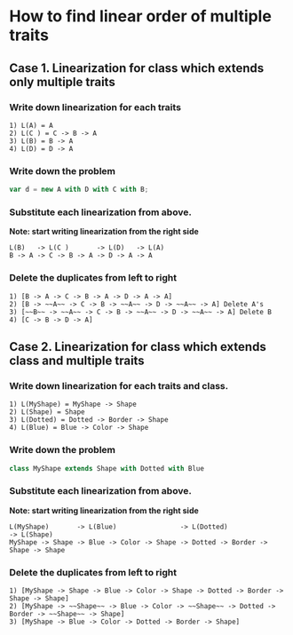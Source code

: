# How to find linear order of multiple traits

## Case 1. Linearization for class which extends only multiple traits

### Write down linearization for each traits
    1) L(A) = A
    2) L(C ) = C -> B -> A
    3) L(B) = B -> A
    4) L(D) = D -> A

### Write down the problem
```scala
var d = new A with D with C with B;
```

### Substitute each linearization from above.
**Note: start writing linearization from the right side**
    
    L(B)   -> L(C )       -> L(D)   -> L(A)
    B -> A -> C -> B -> A -> D -> A -> A

### Delete the duplicates from left to right
    1) [B -> A -> C -> B -> A -> D -> A -> A]
    2) [B -> ~~A~~ -> C -> B -> ~~A~~ -> D -> ~~A~~ -> A] Delete A's
    3) [~~B~~ -> ~~A~~ -> C -> B -> ~~A~~ -> D -> ~~A~~ -> A] Delete B
    4) [C -> B -> D -> A]


## Case 2. Linearization for class which extends class and multiple traits

### Write down linearization for each traits and class. 
    1) L(MyShape) = MyShape -> Shape 
    2) L(Shape) = Shape
    3) L(Dotted) = Dotted -> Border -> Shape
    4) L(Blue) = Blue -> Color -> Shape

### Write down the problem
```scala
class MyShape extends Shape with Dotted with Blue
```

### Substitute each linearization from above.
**Note: start writing linearization from the right side**
    
    L(MyShape)       -> L(Blue)                -> L(Dotted)                 -> L(Shape)
    MyShape -> Shape -> Blue -> Color -> Shape -> Dotted -> Border -> Shape -> Shape

### Delete the duplicates from left to right
    1) [MyShape -> Shape -> Blue -> Color -> Shape -> Dotted -> Border -> Shape -> Shape]
    2) [MyShape -> ~~Shape~~ -> Blue -> Color -> ~~Shape~~ -> Dotted -> Border -> ~~Shape~~ -> Shape]
    3) [MyShape -> Blue -> Color -> Dotted -> Border -> Shape]